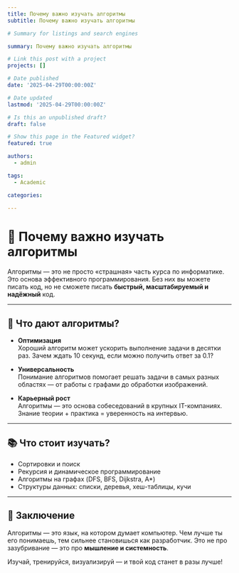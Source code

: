 ```yaml
---
title: Почему важно изучать алгоритмы
subtitle: Почему важно изучать алгоритмы

# Summary for listings and search engines

summary: Почему важно изучать алгоритмы

# Link this post with a project
projects: []

# Date published
date: '2025-04-29T00:00:00Z'

# Date updated
lastmod: '2025-04-29T00:00:00Z'

# Is this an unpublished draft?
draft: false

# Show this page in the Featured widget?
featured: true

authors:
  - admin

tags:
  - Academic

categories:
  
---
```


# 🤖 Почему важно изучать алгоритмы

Алгоритмы — это не просто «страшная» часть курса по информатике. Это основа эффективного программирования. Без них вы можете писать код, но не сможете писать **быстрый, масштабируемый и надёжный** код.

---

## 🧩 Что дают алгоритмы?

- **Оптимизация**  
  Хороший алгоритм может ускорить выполнение задачи в десятки раз. Зачем ждать 10 секунд, если можно получить ответ за 0.1?

- **Универсальность**  
  Понимание алгоритмов помогает решать задачи в самых разных областях — от работы с графами до обработки изображений.

- **Карьерный рост**  
  Алгоритмы — это основа собеседований в крупных IT-компаниях. Знание теории + практика = уверенность на интервью.

---

## 📚 Что стоит изучать?

- Сортировки и поиск  
- Рекурсия и динамическое программирование  
- Алгоритмы на графах (DFS, BFS, Dijkstra, A*)  
- Структуры данных: списки, деревья, хеш-таблицы, кучи  

---

## 🚀 Заключение

Алгоритмы — это язык, на котором думает компьютер. Чем лучше ты его понимаешь, тем сильнее становишься как разработчик. Это не про зазубривание — это про **мышление и системность**.

Изучай, тренируйся, визуализируй — и твой код станет в разы лучше!
